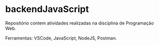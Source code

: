 # backendJavaScript

Repositório contem atividades realizadas na disciplina de Programação Web.

Ferramentas: VSCode, JavaScript, NodeJS, Postman.
